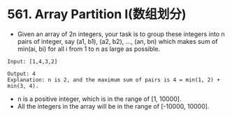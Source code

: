 # 561. Array Partition I(数组划分)
* Given an array of 2n integers, your task is to group these integers into n pairs of integer, say (a1, b1), (a2, b2), ..., (an, bn) which makes sum of min(ai, bi) for all i from 1 to n as large as possible.
```text
Input: [1,4,3,2]

Output: 4
Explanation: n is 2, and the maximum sum of pairs is 4 = min(1, 2) + min(3, 4).
```
* n is a positive integer, which is in the range of [1, 10000].
* All the integers in the array will be in the range of [-10000, 10000].
